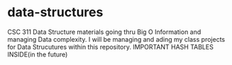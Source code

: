# data-structures
CSC 311 Data Structure materials going thru Big O Information and managing Data complexity.
I will be managing and ading my class projects for Data Strucutures within this repository.
IMPORTANT HASH TABLES INSIDE(in the future)
